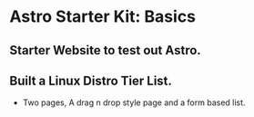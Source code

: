 # Astro Starter Kit: Basics



## Starter Website to test out Astro.

## Built a Linux Distro Tier List.

- Two pages, A drag n drop style page and a form based list.







